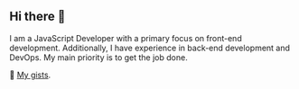 ## Hi there 👋

I am a JavaScript Developer with a primary focus on front-end development. Additionally, I have experience in back-end development and DevOps. My main priority is to get the job done.

:star2: [My gists](https://gist.github.com/matviienkopetro).
